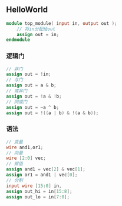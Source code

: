 <!--
title: 01-Verilog入门
sort:
-->

## HelloWorld

```verilog
module top_module( input in, output out );
	// 将in分配给out
	assign out = in;
endmodule
```

### 逻辑门

```verilog
// 非门
assign out = !in;
// 与门
assign out = a & b;
// 或非门
assign out = !a & !b;
// 同或门
assign out = ~a ^ b;
assign out = !((a | b) & !(a & b));
```

### 语法

```verilog
// 变量
wire and1,or1;
// 向量
wire [2:0] vec;
// 赋值
assign and1 = vec[2] & vec[1];
assign or1 = and1 | vec[0];
// 分割
input wire [15:0] in,
assign out_hi = in[15:8];
assign out_lo = in[7:0];

```
